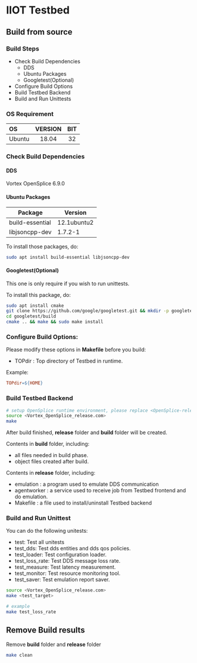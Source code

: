 # IIOT Testbed

## Build from source

### Build Steps
- Check Build Dependencies
  - DDS
  - Ubuntu Packages
  - Googletest(Optional)
- Configure Build Options 
- Build Testbed Backend
- Build and Run Unittests

### OS Requirement
OS | VERSION | BIT
:-|:-:|:-:
Ubuntu | 18.04 | 32

### Check Build Dependencies

#### DDS
Vortex OpenSplice 6.9.0

#### Ubuntu Packages
Package | Version
-|-
build-essential | 12.1ubuntu2
libjsoncpp-dev | 1.7.2-1

To install those packages, do:
```bash
sudo apt install build-essential libjsoncpp-dev
```

#### Googletest(Optional)
This one is only require if you wish to run unittests.

To install this package, do:
```bash
sudo apt install cmake
git clone https://github.com/google/googletest.git && mkdir -p googletest/buld
cd googletest/build
cmake .. && make && sudo make install
```

### Configure Build Options: 

Please modify these options in **Makefile** before you build:
- TOPdir : Top directory of Testbed in runtime.

Example:
```Makefile
TOPdir=${HOME}
```

### Build Testbed Backend

```bash
# setup OpenSplice runtime environment, please replace <OpenSplice-release.com> to correct path
source <Vortex_OpenSplice_release.com>
make
```

After build finished, **release** folder and **build** folder will be created.

Contents in **build** folder, including:
- all files needed in build phase.
- object files created after build.

Contents in **release** folder, including:
- emulation : a program used to emulate DDS communication
- agentworker : a service used to receive job from Testbed frontend and do emulation.
- Makefile : a file used to install/uninstall Testbed backend

### Build and Run Unittest
You can do the following unitests:

- test: Test all unitests
- test_dds: Test dds entities and dds qos policies.
- test_loader: Test configuration loader.
- test_loss_rate: Test DDS message loss rate.
- test_measure: Test latency measurement.
- test_monitor: Test resource monitoring tool.
- test_saver: Test emulation report saver.

```bash
source <Vortex_OpenSplice_release.com>
make <test_target>

# example
make test_loss_rate
```

## Remove Build results
Remove **build** folder and **release** folder

```bash
make clean
```
